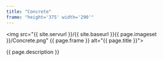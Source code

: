 ```yaml
---
title: "Concrete"
frame: "height='375' width='290'"
---
```

<img src="{{ site.servurl }}/{{ site.baseurl }}{{ page.imageset }}/Concrete.png" {{ page.frame }} alt="{{ page.title }}">
<div>
  {{ page.description }}
</div>
